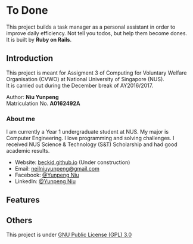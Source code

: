 # To Done
This project builds a task manager as a personal assistant in order to improve daily efficiency. Not tell you todos, but help them become dones.<br>
It is built by __Ruby on Rails__.

## Introduction
This project is meant for Assigment 3 of Computing for Voluntary Welfare Organisation (CVWO) at National University of Singapore (NUS).<br>
It is carried out during the December break of AY2016/2017.

Author: __Niu Yunpeng__<br>
Matriculation No. __A0162492A__

### About me
I am currently a Year 1 undergraduate student at NUS. My major is Computer Engineering. I love programming and solving challenges. I received NUS Science & Technology (S&T) Scholarship and had good academic results.

- Website: [beckid.github.io](https://beckid.github.io/) (Under construction)
- Email: neilniuyunpeng@gmail.com
- Facebook: [@Yunpeng Niu](https://www.facebook.com/NeilNiuYunpeng)
- LinkedIn: [@Yunpeng Niu](https://www.linkedin.com/in/yunpeng-niu)

## Features


## Others
This project is under [GNU Public License (GPL) 3.0](http://www.gnu.org/licenses/gpl-3.0.en.html)